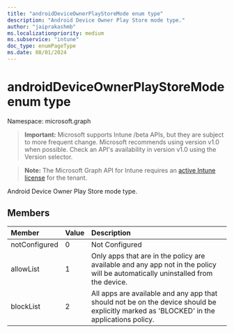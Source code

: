 ```yaml
---
title: "androidDeviceOwnerPlayStoreMode enum type"
description: "Android Device Owner Play Store mode type."
author: "jaiprakashmb"
ms.localizationpriority: medium
ms.subservice: "intune"
doc_type: enumPageType
ms.date: 08/01/2024
---
```


# androidDeviceOwnerPlayStoreMode enum type

Namespace: microsoft.graph

> **Important:** Microsoft supports Intune /beta APIs, but they are subject to more frequent change. Microsoft recommends using version v1.0 when possible. Check an API's availability in version v1.0 using the Version selector.

> **Note:** The Microsoft Graph API for Intune requires an [active Intune license](https://go.microsoft.com/fwlink/?linkid=839381) for the tenant.

Android Device Owner Play Store mode type.

## Members
|Member|Value|Description|
|:---|:---|:---|
|notConfigured|0|Not Configured|
|allowList|1|Only apps that are in the policy are available and any app not in the policy will be automatically uninstalled from the device.|
|blockList|2|All apps are available and any app that should not be on the device should be explicitly marked as 'BLOCKED' in the applications policy.|